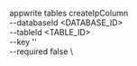 appwrite tables createIpColumn \
        --databaseId <DATABASE_ID> \
        --tableId <TABLE_ID> \
        --key '' \
        --required false \


